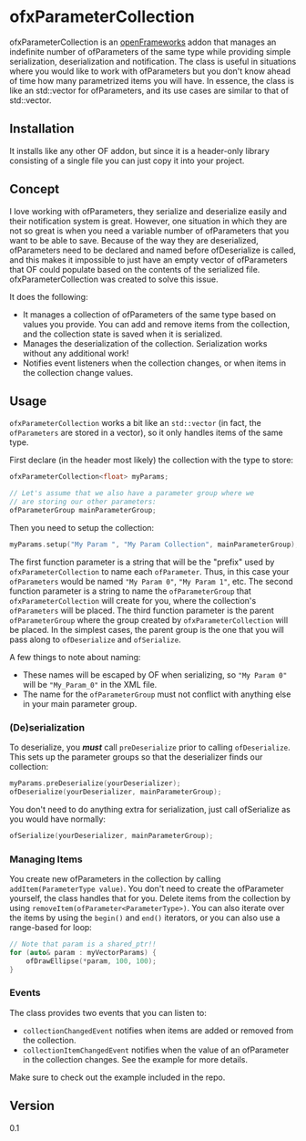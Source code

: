 # ofxParameterCollection
ofxParameterCollection is an [openFrameworks](http://openframeworks.cc) addon that manages an indefinite number of ofParameters of the same type while providing simple serialization, deserialization and notification. The class is useful in situations where you would like to work with ofParameters but you don't know ahead of time how many parametrized items you will have. In essence, the class is like an std::vector for ofParameters, and its use cases are similar to that of std::vector.

## Installation
It installs like any other OF addon, but since it is a header-only library consisting of a single file you can just copy it into your project.

## Concept
I love working with ofParameters, they serialize and deserialize easily and their notification system is great. However, one situation in which they are not so great is when you need a variable number of ofParameters that you want to be able to save. Because of the way they are deserialized, ofParameters need to be declared and named before ofDeserialize is called, and this makes it impossible to just have an empty vector of ofParameters that OF could populate based on the contents of the serialized file. ofxParameterCollection was created to solve this issue.

It does the following:
* It manages a collection of ofParameters of the same type based on values you provide. You can add and remove items from the collection, and the collection state is saved when it is serialized.
* Manages the deserialization of the collection. Serialization works without any additional work!
* Notifies event listeners when the collection changes, or when items in the collection change values.

## Usage
`ofxParameterCollection` works a bit like an `std::vector` (in fact, the `ofParameters` are stored in a vector), so it only handles items of the same type.

First declare (in the header most likely) the collection with the type to store:

```C++
ofxParameterCollection<float> myParams;

// Let's assume that we also have a parameter group where we
// are storing our other parameters:
ofParameterGroup mainParameterGroup;
```

Then you need to setup the collection:

```C++
myParams.setup("My Param ", "My Param Collection", mainParameterGroup);
```

The first function parameter is a string that will be the "prefix" used by `ofxParameterCollection` to name each `ofParameter`. Thus, in this case your `ofParameters` would be named `"My Param 0"`, `"My Param 1"`, etc. The second function parameter is a string to name the `ofParameterGroup` that `ofxParameterCollection` will create for you, where the collection's `ofParameters` will be placed. The third function parameter is the parent `ofParameterGroup` where the group created by `ofxParameterCollection` will be placed. In the simplest cases, the parent group is the one that you will pass along to `ofDeserialize` and `ofSerialize`.

A few things to note about naming:
* These names will be escaped by OF when serializing, so `"My Param 0"` will be `"My_Param_0"` in the XML file.
* The name for the `ofParameterGroup` must not conflict with anything else in your main parameter group.

### (De)serialization
To deserialize, you ***must*** call `preDeserialize` prior to calling `ofDeserialize`. This sets up the parameter groups so that the deserializer finds our collection:
```C++
myParams.preDeserialize(yourDeserializer);
ofDeserialize(yourDeserializer, mainParameterGroup);
```

You don't need to do anything extra for serialization, just call ofSerialize as you would have normally:
```C++
ofSerialize(yourDeserializer, mainParameterGroup);
```
### Managing Items
You create new ofParameters in the collection by calling `addItem(ParameterType value)`. You don't need to create the ofParameter yourself, the class handles that for you. Delete items from the collection by using `removeItem(ofParameter<ParameterType>)`. You can also iterate over the items by using the `begin()` and `end()` iterators, or you can also use a range-based for loop:
```C++
// Note that param is a shared_ptr!!
for (auto& param : myVectorParams) {
	ofDrawEllipse(*param, 100, 100);
}
```

### Events
The class provides two events that you can listen to:
* `collectionChangedEvent` notifies when items are added or removed from the collection.
* `collectionItemChangedEvent` notifies when the value of an ofParameter in the collection changes. See the example for more details.

Make sure to check out the example included in the repo.

## Version
0.1
